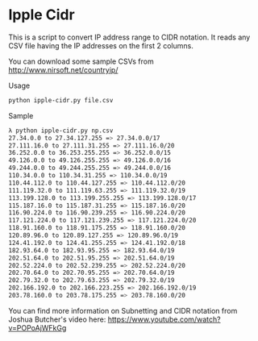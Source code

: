# Ipple Cidr

This is a script to convert IP address range to CIDR notation. It reads any CSV file having the IP addresses on the first 2 columns.

You can download some sample CSVs from http://www.nirsoft.net/countryip/

Usage

```bash
python ipple-cidr.py file.csv
```

Sample

```bash
λ python ipple-cidr.py np.csv
27.34.0.0 to 27.34.127.255 => 27.34.0.0/17
27.111.16.0 to 27.111.31.255 => 27.111.16.0/20
36.252.0.0 to 36.253.255.255 => 36.252.0.0/15
49.126.0.0 to 49.126.255.255 => 49.126.0.0/16
49.244.0.0 to 49.244.255.255 => 49.244.0.0/16
110.34.0.0 to 110.34.31.255 => 110.34.0.0/19
110.44.112.0 to 110.44.127.255 => 110.44.112.0/20
111.119.32.0 to 111.119.63.255 => 111.119.32.0/19
113.199.128.0 to 113.199.255.255 => 113.199.128.0/17
115.187.16.0 to 115.187.31.255 => 115.187.16.0/20
116.90.224.0 to 116.90.239.255 => 116.90.224.0/20
117.121.224.0 to 117.121.239.255 => 117.121.224.0/20
118.91.160.0 to 118.91.175.255 => 118.91.160.0/20
120.89.96.0 to 120.89.127.255 => 120.89.96.0/19
124.41.192.0 to 124.41.255.255 => 124.41.192.0/18
182.93.64.0 to 182.93.95.255 => 182.93.64.0/19
202.51.64.0 to 202.51.95.255 => 202.51.64.0/19
202.52.224.0 to 202.52.239.255 => 202.52.224.0/20
202.70.64.0 to 202.70.95.255 => 202.70.64.0/19
202.79.32.0 to 202.79.63.255 => 202.79.32.0/19
202.166.192.0 to 202.166.223.255 => 202.166.192.0/19
203.78.160.0 to 203.78.175.255 => 203.78.160.0/20
```

You can find more information on Subnetting and CIDR notation from Joshua Butcher's video here: https://www.youtube.com/watch?v=POPoAjWFkGg
